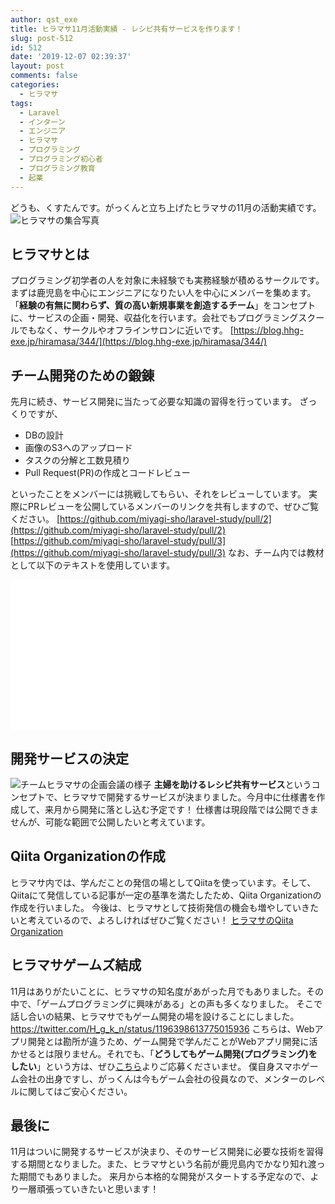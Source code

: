 ```yaml
---
author: qst_exe
title: ヒラマサ11月活動実績 - レシピ共有サービスを作ります！
slug: post-512
id: 512
date: '2019-12-07 02:39:37'
layout: post
comments: false
categories:
  - ヒラマサ
tags:
  - Laravel
  - インターン
  - エンジニア
  - ヒラマサ
  - プログラミング
  - プログラミング初心者
  - プログラミング教育
  - 起業
---
```


どうも、くすたんです。がっくんと立ち上げたヒラマサの11月の活動実績です。 ![ヒラマサの集合写真](https://storage.googleapis.com/kstsystems-5d1d3.appspot.com/2019/11/f30fd1a2-eiq8aagxsaapfpv-scaled-1024x768.jpeg)

## ヒラマサとは

<span class="pinkline">プログラミング初学者の人を対象に未経験でも実務経験が積める</span>サークルです。まずは鹿児島を中心にエンジニアになりたい人を中心にメンバーを集めます。 「<span class="pinkline" style="font-weight: bold;">経験の有無に関わらず、質の高い新規事業を創造するチーム</span>」をコンセプトに、サービスの企画・開発、収益化を行います。会社でもプログラミングスクールでもなく、サークルやオフラインサロンに近いです。 [https://blog.hhg-exe.jp/hiramasa/344/](https://blog.hhg-exe.jp/hiramasa/344/)

## チーム開発のための鍛錬

先月に続き、<span class="pinkline">サービス開発に当たって必要な知識の習得</span>を行っています。 ざっくりですが、

<div class="background-filter">

*   DBの設計
*   画像のS3へのアップロード
*   タスクの分解と工数見積り
*   Pull Request(PR)の作成とコードレビュー

</div>

といったことをメンバーには挑戦してもらい、それをレビューしています。 実際にPRレビューを公開しているメンバーのリンクを共有しますので、ぜひご覧ください。 [https://github.com/miyagi-sho/laravel-study/pull/2](https://github.com/miyagi-sho/laravel-study/pull/2) [https://github.com/miyagi-sho/laravel-study/pull/3](https://github.com/miyagi-sho/laravel-study/pull/3) なお、チーム内では教材として以下のテキストを使用しています。

<div><iframe style="width: 120px; height: 240px;" src="//rcm-fe.amazon-adsystem.com/e/cm?lt1=_blank&amp;bc1=000000&amp;IS2=1&amp;bg1=FFFFFF&amp;fc1=000000&amp;lc1=0000FF&amp;t=ntask19-22&amp;language=ja_JP&amp;o=9&amp;p=8&amp;l=as4&amp;m=amazon&amp;f=ifr&amp;ref=as_ss_li_til&amp;asins=4800711304&amp;linkId=a7df77f93867c45d232793bf1b1acd14" frameborder="0" marginwidth="0" marginheight="0" scrolling="no"></iframe><iframe style="width: 120px; height: 240px;" src="//rcm-fe.amazon-adsystem.com/e/cm?lt1=_blank&amp;bc1=000000&amp;IS2=1&amp;bg1=FFFFFF&amp;fc1=000000&amp;lc1=0000FF&amp;t=ntask19-22&amp;language=ja_JP&amp;o=9&amp;p=8&amp;l=as4&amp;m=amazon&amp;f=ifr&amp;ref=as_ss_li_til&amp;asins=4798052582&amp;linkId=b37dd8dd1466cb135049c30c8a3acdfe" frameborder="0" marginwidth="0" marginheight="0" scrolling="no"></iframe></div>

## 開発サービスの決定

![チームヒラマサの企画会議の様子](https://blog.hhg-exe.jp/wp-content/uploads/2019/11/201f54fb-eiq8aaexuakbjxk-1024x768.jpeg) <span class="pinkline" style="font-weight: bold;">主婦を助けるレシピ共有サービス</span>というコンセプトで、ヒラマサで開発するサービスが決まりました。今月中に仕様書を作成して、来月から開発に落とし込む予定です！ 仕様書は現段階では公開できませんが、可能な範囲で公開したいと考えています。

## Qiita Organizationの作成

ヒラマサ内では、学んだことの発信の場としてQiitaを使っています。そして、Qiitaにて発信している記事が一定の基準を満たしたため、Qiita Organizationの作成を行いました。 今後は、ヒラマサとして技術発信の機会も増やしていきたいと考えているので、よろしければぜひご覧ください！ [ヒラマサのQiita Organization](https://qiita.com/organizations/hiramasa-circle)

## ヒラマサゲームズ結成

11月はありがたいことに、ヒラマサの知名度があがった月でもありました。その中で、「<span class="pinkline">ゲームプログラミングに興味がある</span>」との声も多くなりました。 そこで話し合いの結果、ヒラマサでもゲーム開発の場を設けることにしました。 https://twitter.com/H_g_k_n/status/1196398613775015936 こちらは、<span class="pinkline">Webアプリ開発とは勘所が違う</span>ため、ゲーム開発で学んだことがWebアプリ開発に活かせるとは限りません。それでも、「<span class="pinkline" style="font-weight: bold;">どうしてもゲーム開発(プログラミング)をしたい</span>」という方は、ぜひ[こちら](https://docs.google.com/forms/d/e/1FAIpQLScNy2cLv8ZSA094UxogTCtYoGBesptqM6xg6xUQVFgLeXmK4Q/viewform)よりご応募くださいませ。 僕自身スマホゲーム会社の出身ですし、がっくんは今もゲーム会社の役員なので、メンターのレベルに関してはご安心ください。

## 最後に

11月はついに開発するサービスが決まり、その<span class="pinkline">サービス開発に必要な技術を習得する期間</span>となりました。また、ヒラマサという名前が鹿児島内でかなり知れ渡った期間でもありました。 来月から本格的な開発がスタートする予定なので、より一層頑張っていきたいと思います！

